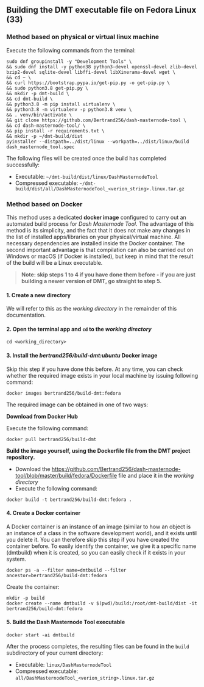 ## Building the DMT executable file on Fedora Linux (33)

### Method based on physical or virtual linux machine

Execute the following commands from the terminal:

```
sudo dnf groupinstall -y "Development Tools" \
&& sudo dnf install -y python38 python3-devel openssl-devel zlib-devel bzip2-devel sqlite-devel libffi-devel libXinerama-devel wget \
&& cd ~ \
&& curl https://bootstrap.pypa.io/get-pip.py -o get-pip.py \
&& sudo python3.8 get-pip.py \
&& mkdir -p dmt-build \
&& cd dmt-build \
&& python3.8 -m pip install virtualenv \
&& python3.8 -m virtualenv -p python3.8 venv \
&& . venv/bin/activate \
&& git clone https://github.com/Bertrand256/dash-masternode-tool \
&& cd dash-masternode-tool/ \
&& pip install -r requirements.txt \
&& mkdir -p ~/dmt-build/dist
pyinstaller --distpath=../dist/linux --workpath=../dist/linux/build dash_masternode_tool.spec
```

The following files will be created once the build has completed successfully:
* Executable: `~/dmt-build/dist/linux/DashMasternodeTool`
* Compressed executable: `~/dmt-build/dist/all/DashMasternodeTool_<verion_string>.linux.tar.gz`


### Method based on Docker

This method uses a dedicated **docker image** configured to carry out an automated build process for *Dash Masternode Tool*. The advantage of this method is its simplicity, and the fact that it does not make any changes in the list of installed apps/libraries on your physical/virtual machine. All necessary dependencies are installed inside the Docker container. The second important advantage is that compilation can also be carried out on Windows or macOS (if Docker is installed), but keep in mind that the result of the build will be a Linux executable.

> **Note: skip steps 1 to 4 if you have done them before - if you are just building a newer version of DMT, go 
> straight to step 5.**

#### 1. Create a new directory
We will refer to this as the *working directory* in the remainder of this documentation.

#### 2. Open the terminal app and `cd` to the *working directory*

```
cd <working_directory>
```

#### 3. Install the *bertrand256/build-dmt:ubuntu* Docker image

Skip this step if you have done this before. At any time, you can check whether the required image exists in your local machine by issuing following command:

```
docker images bertrand256/build-dmt:fedora
```

The required image can be obtained in one of two ways:

**Download from Docker Hub**

Execute the following command:

```
docker pull bertrand256/build-dmt
```

**Build the image yourself, using the Dockerfile file from the DMT project repository.** 

* Download the https://github.com/Bertrand256/dash-masternode-tool/blob/master/build/fedora/Dockerfile file and place it in the *working directory*
* Execute the following command:
```
docker build -t bertrand256/build-dmt:fedora .
```

#### 4. Create a Docker container

A Docker container is an instance of an image (similar to how an object is an instance of a class in the software development world), and it exists until you delete it. You can therefore skip this step if you have created the container before. To easily identify the container, we give it a specific name (dmtbuild) when it is created, so you can easily check if it exists in your system.

```
docker ps -a --filter name=dmtbuild --filter ancestor=bertrand256/build-dmt:fedora
```
Create the container:

``` 
mkdir -p build
docker create --name dmtbuild -v $(pwd)/build:/root/dmt-build/dist -it bertrand256/build-dmt:fedora
```

#### 5. Build the Dash Masternode Tool executable

```
docker start -ai dmtbuild
```

After the process completes, the resulting files can be found in the `build` subdirectory of your current directory:
* Executable: `linux/DashMasternodeTool`
* Compressed executable: `all/DashMasternodeTool_<verion_string>.linux.tar.gz`

